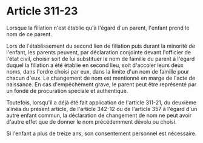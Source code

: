 # Article 311-23

Lorsque la filiation n'est établie qu'à l'égard d'un parent, l'enfant prend le nom de ce parent.

Lors de l'établissement du second lien de filiation puis durant la minorité de l'enfant, les parents peuvent, par déclaration conjointe devant l'officier de l'état civil, choisir soit de lui substituer le nom de famille du parent à l'égard duquel la filiation a été établie en second lieu, soit d'accoler leurs deux noms, dans l'ordre choisi par eux, dans la limite d'un nom de famille pour chacun d'eux. Le changement de nom est mentionné en marge de l'acte de naissance. En cas d'empêchement grave, le parent peut être représenté par un fondé de procuration spéciale et authentique.

Toutefois, lorsqu'il a déjà été fait application de l'article 311-21, du deuxième alinéa du présent article, de l'article 342-12 ou de l'article 357 à l'égard d'un autre enfant commun, la déclaration de changement de nom ne peut avoir d'autre effet que de donner le nom précédemment dévolu ou choisi.

Si l'enfant a plus de treize ans, son consentement personnel est nécessaire.
